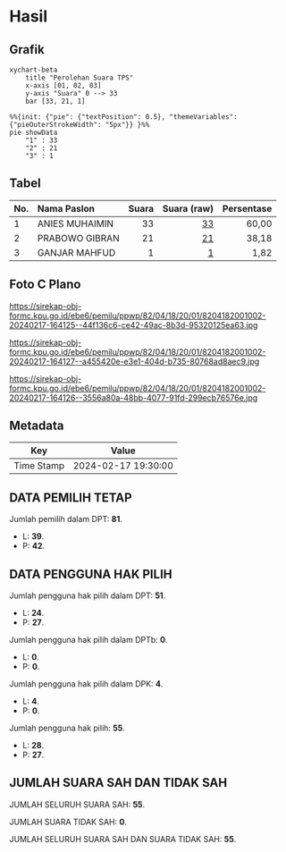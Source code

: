 # Hasil

## Grafik

```mermaid
xychart-beta
    title "Perolehan Suara TPS"
    x-axis [01, 02, 03]
    y-axis "Suara" 0 --> 33
    bar [33, 21, 1]
```

```mermaid
%%{init: {"pie": {"textPosition": 0.5}, "themeVariables": {"pieOuterStrokeWidth": "5px"}} }%%
pie showData
    "1" : 33
    "2" : 21
    "3" : 1
```

## Tabel

| No. | Nama Paslon    | Suara | Suara (raw) | Persentase |
|:--- |:-------------- | -----:| -----------:| ----------:|
| 1   | ANIES MUHAIMIN | 33    | [33][p-1]   | 60,00      |
| 2   | PRABOWO GIBRAN | 21    | [21][p-2]   | 38,18      |
| 3   | GANJAR MAHFUD  | 1     | [1][p-3]    | 1,82       |


[p-1]: https://github.com/gigit-pemilu/pemilu-2024-82-maluku-utara/blob/main/pilpres/hitung-suara/sub/82-maluku-utara/sub/04-halmahera-selatan/sub/18-kepulauan-botanglomang/sub/2001-sawangakar/sub/002-tps/sub/paslon-1.txt
[p-2]: https://github.com/gigit-pemilu/pemilu-2024-82-maluku-utara/blob/main/pilpres/hitung-suara/sub/82-maluku-utara/sub/04-halmahera-selatan/sub/18-kepulauan-botanglomang/sub/2001-sawangakar/sub/002-tps/sub/paslon-2.txt
[p-3]: https://github.com/gigit-pemilu/pemilu-2024-82-maluku-utara/blob/main/pilpres/hitung-suara/sub/82-maluku-utara/sub/04-halmahera-selatan/sub/18-kepulauan-botanglomang/sub/2001-sawangakar/sub/002-tps/sub/paslon-3.txt

## Foto C Plano

https://sirekap-obj-formc.kpu.go.id/ebe6/pemilu/ppwp/82/04/18/20/01/8204182001002-20240217-164125--44f136c6-ce42-49ac-8b3d-95320125ea63.jpg

https://sirekap-obj-formc.kpu.go.id/ebe6/pemilu/ppwp/82/04/18/20/01/8204182001002-20240217-164127--a455420e-e3e1-404d-b735-80768ad8aec9.jpg

https://sirekap-obj-formc.kpu.go.id/ebe6/pemilu/ppwp/82/04/18/20/01/8204182001002-20240217-164126--3556a80a-48bb-4077-91fd-299ecb76576e.jpg


## Metadata

| Key        | Value               |
| ---------- | ------------------- |
| Time Stamp | 2024-02-17 19:30:00 |


## DATA PEMILIH TETAP

Jumlah pemilih dalam DPT: **81**.
 * L: **39**.
 * P: **42**.

## DATA PENGGUNA HAK PILIH

Jumlah pengguna hak pilih dalam DPT: **51**.
 * L: **24**.
 * P: **27**.

Jumlah pengguna hak pilih dalam DPTb: **0**.
 * L: **0**.
 * P: **0**.

Jumlah pengguna hak pilih dalam DPK: **4**.
 * L: **4**.
 * P: **0**.

Jumlah pengguna hak pilih: **55**.
 * L: **28**.
 * P: **27**.

## JUMLAH SUARA SAH DAN TIDAK SAH

JUMLAH SELURUH SUARA SAH: **55**.

JUMLAH SUARA TIDAK SAH: **0**.

JUMLAH SELURUH SUARA SAH DAN SUARA TIDAK SAH: **55**.


